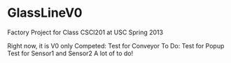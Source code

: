 GlassLineV0
===========

Factory Project for Class CSCI201 at USC Spring 2013

Right now, it is V0 only
Competed: 
Test for Conveyor
To Do:
Test for Popup
Test for Sensor1 and Sensor2
A lot of to do!
